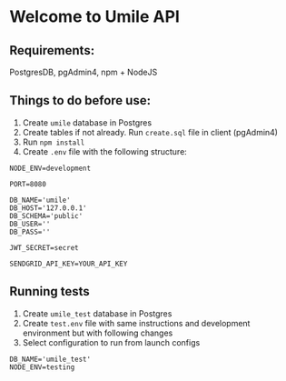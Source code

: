 # Welcome to Umile API

## Requirements:
PostgresDB, pgAdmin4, npm + NodeJS 

## Things to do before use:
1. Create `umile` database in Postgres
2. Create tables if not already. Run `create.sql` file in client (pgAdmin4)
3. Run `npm install`
4. Create `.env` file with the following structure:

```
NODE_ENV=development

PORT=8080

DB_NAME='umile'
DB_HOST='127.0.0.1'
DB_SCHEMA='public'
DB_USER=''
DB_PASS=''

JWT_SECRET=secret

SENDGRID_API_KEY=YOUR_API_KEY

```

## Running tests
1. Create `umile_test` database in Postgres
2. Create `test.env` file with same instructions and development environment but with following changes
3. Select configuration to run from launch configs

```
DB_NAME='umile_test'
NODE_ENV=testing
```
